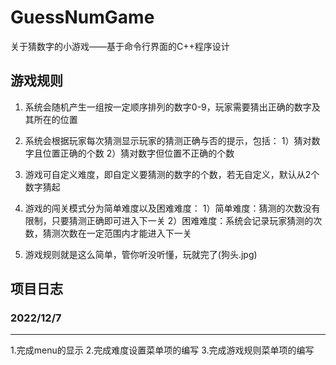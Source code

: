 # GuessNumGame
关于猜数字的小游戏——基于命令行界面的C++程序设计

## 游戏规则
1. 系统会随机产生一组按一定顺序排列的数字0-9，玩家需要猜出正确的数字及其所在的位置
2. 系统会根据玩家每次猜测显示玩家的猜测正确与否的提示，包括：
       1）猜对数字且位置正确的个数
       2）猜对数字但位置不正确的个数
3. 游戏可自定义难度，即自定义要猜测的数字的个数，若无自定义，默认从2个数字猜起
4. 游戏的闯关模式分为简单难度以及困难难度：
       1）简单难度：猜测的次数没有限制，只要猜测正确即可进入下一关
       2）困难难度：系统会记录玩家猜测的次数，猜测次数在一定范围内才能进入下一关

5. 游戏规则就是这么简单，管你听没听懂，玩就完了(狗头.jpg)

## 项目日志
### 2022/12/7

-----

1.完成menu的显示
2.完成难度设置菜单项的编写
3.完成游戏规则菜单项的编写
